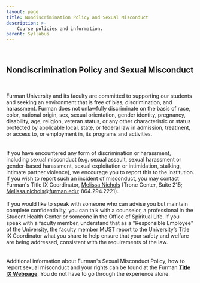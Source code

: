 ```yaml
---
layout: page
title: Nondiscrimination Policy and Sexual Misconduct
description: >-
    Course policies and information.
parent: Syllabus
---
```

<br/>

## Nondiscrimination Policy and Sexual Misconduct

<br/>

Furman University and its faculty are committed to supporting our students and seeking an environment that is free of bias, discrimination, and harassment. Furman does not unlawfully discriminate on the basis of race, color, national origin, sex, sexual orientation, gender identity, pregnancy, disability, age, religion, veteran status, or any other characteristic or status protected by applicable local, state, or federal law in admission, treatment, or access to, or employment in, its programs and activities.  
<br/><br/>
If you have encountered any form of discrimination or harassment, including sexual misconduct (e.g. sexual assault, sexual harassment or gender-based harassment, sexual exploitation or intimidation, stalking, intimate partner violence), we encourage you to report this to the institution. If you wish to report such an incident of misconduct, you may contact Furman's Title IX Coordinator, <a href="https://www.furman.edu/people/melissa-nichols/">Melissa Nichols</a> (Trone Center, Suite 215; Melissa.nichols@furman.edu; 864.294.2221). 
<br/><br/>
If you would like to speak with someone who can advise you but maintain complete confidentiality, you can talk with a counselor, a professional in the Student Health Center or someone in the Office of Spiritual Life.  If you speak with a faculty member, understand that as a "Responsible Employee" of the University, the faculty member MUST report to the University’s Title IX Coordinator what you share to help ensure that your safety and welfare are being addressed, consistent with the requirements of the law.  
<br/><br/>
Additional information about Furman's Sexual Misconduct Policy, how to report sexual misconduct and your rights can be found at the Furman <b><a href="https://www.furman.edu/title-ix/">Title IX Webpage</a></b>.  You do not have to go through the experience alone.
